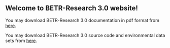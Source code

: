 ## Welcome to BETR-Research 3.0 website!

You may download BETR-Research 3.0 documentation in pdf format from [here](/pdf/Documentation_BETR_Research_3.0.pdf).

You may download BETR-Research 3.0 source code and environmental data sets from [here](https://github.com/rkgoktas/BETR-Research-3.0).
